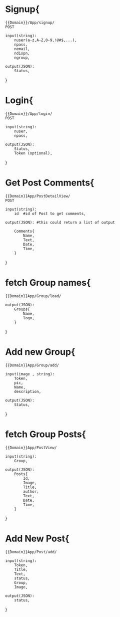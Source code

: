 # Signup{
    {{Domain}}/App/signup/
    POST
    
    input(string):
        nuser(a-z,A-Z,0-9,!@#$,...),
        npass,
        nemail,
        ndispn,
        ngroup,
    
    output(JSON):
        Status,
}

# Login{
    {{Domain}}/App/login/
    POST
    
    input(string):
        nuser,
        npass,
    
    output(JSON):
        Status,
        Token (optional),
}

# Get Post Comments{
    {{Domain}}App/PostDetailView/
    POST

    input(string):
        id  #id of Post to get comments,
    
    output(JSON): #this could return a list of output  
        
        Comments{    
            Name,   
            Text,
            Date,
            Time,
        }
}

# fetch Group names{
    {{Domain}}App/Group/load/

    output(JSON):
        Groups{
            Name,
            logo,
        }
}

# Add new Group{
    {{Domain}}App/Group/add/
    
    input(image , string):
        Token,
        pic,
        Name,
        description,

    output(JSON):
        Status,
}

# fetch Group Posts{
    {{Domain}}App/PostView/
    
    input(string):
        Group,

    output(JSON):
        Posts{
            Id,
            Image,
            Title,
            author,
            Text,
            Date,
            Time,
        }
}

# Add New Post{
    {{Domain}}App/Post/add/
    
    input(string):
        Token,
        Title,
        Text,
        status,
        Group,
        Image,

    output(JSON):
        status,
}